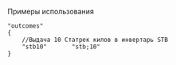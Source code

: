 Примеры использования
```
"outcomes"
{
    //Выдача 10 Статрек килов в инвертарь STB
    "stb10"       "stb;10"
}
```